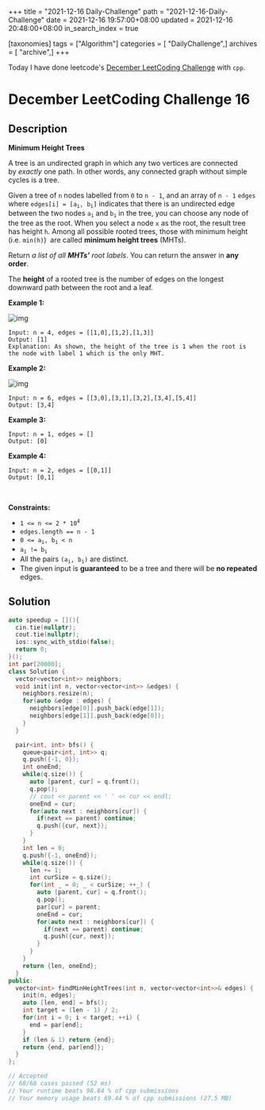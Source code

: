 +++
title = "2021-12-16 Daily-Challenge"
path = "2021-12-16-Daily-Challenge"
date = 2021-12-16 19:57:00+08:00
updated = 2021-12-16 20:48:00+08:00
in_search_index = true

[taxonomies]
tags = ["Algorithm"]
categories = [ "DailyChallenge",]
archives = [ "archive",]
+++

Today I have done leetcode's [December LeetCoding Challenge](https://leetcode.com/problems/minimum-height-trees/) with `cpp`.

<!-- more -->

# December LeetCoding Challenge 16

## Description

**Minimum Height Trees**

<p>A tree is an undirected graph in which any two vertices are connected by&nbsp;<i>exactly</i>&nbsp;one path. In other words, any connected graph without simple cycles is a tree.</p>

<p>Given a tree of <code>n</code> nodes&nbsp;labelled from <code>0</code> to <code>n - 1</code>, and an array of&nbsp;<code>n - 1</code>&nbsp;<code>edges</code> where <code>edges[i] = [a<sub>i</sub>, b<sub>i</sub>]</code> indicates that there is an undirected edge between the two nodes&nbsp;<code>a<sub>i</sub></code> and&nbsp;<code>b<sub>i</sub></code> in the tree,&nbsp;you can choose any node of the tree as the root. When you select a node <code>x</code> as the root, the result tree has height <code>h</code>. Among all possible rooted trees, those with minimum height (i.e. <code>min(h)</code>)&nbsp; are called <strong>minimum height trees</strong> (MHTs).</p>

<p>Return <em>a list of all <strong>MHTs&#39;</strong> root labels</em>.&nbsp;You can return the answer in <strong>any order</strong>.</p>

<p>The <strong>height</strong> of a rooted tree is the number of edges on the longest downward path between the root and a leaf.</p>

**Example 1:**

![img](https://assets.leetcode.com/uploads/2020/09/01/e1.jpg)

```
Input: n = 4, edges = [[1,0],[1,2],[1,3]]
Output: [1]
Explanation: As shown, the height of the tree is 1 when the root is the node with label 1 which is the only MHT.
```

**Example 2:**

![img](https://assets.leetcode.com/uploads/2020/09/01/e2.jpg)

```
Input: n = 6, edges = [[3,0],[3,1],[3,2],[3,4],[5,4]]
Output: [3,4]
```

**Example 3:**

```
Input: n = 1, edges = []
Output: [0]
```

**Example 4:**

```
Input: n = 2, edges = [[0,1]]
Output: [0,1]
```

<p>&nbsp;</p>
<p><strong>Constraints:</strong></p>

<ul>
	<li><code>1 &lt;= n &lt;= 2 * 10<sup>4</sup></code></li>
	<li><code>edges.length == n - 1</code></li>
	<li><code>0 &lt;= a<sub>i</sub>, b<sub>i</sub> &lt; n</code></li>
	<li><code>a<sub>i</sub> != b<sub>i</sub></code></li>
	<li>All the pairs <code>(a<sub>i</sub>, b<sub>i</sub>)</code> are distinct.</li>
	<li>The given input is <strong>guaranteed</strong> to be a tree and there will be <strong>no repeated</strong> edges.</li>
</ul>

## Solution

``` cpp
auto speedup = [](){
  cin.tie(nullptr);
  cout.tie(nullptr);
  ios::sync_with_stdio(false);
  return 0;
}();
int par[20000];
class Solution {
  vector<vector<int>> neighbors;
  void init(int n, vector<vector<int>> &edges) {
    neighbors.resize(n);
    for(auto &edge : edges) {
      neighbors[edge[0]].push_back(edge[1]);
      neighbors[edge[1]].push_back(edge[0]);
    }
  }

  pair<int, int> bfs() {
    queue<pair<int, int>> q;
    q.push({-1, 0});
    int oneEnd;
    while(q.size()) {
      auto [parent, cur] = q.front();
      q.pop();
      // cout << parent << ' ' << cur << endl;
      oneEnd = cur;
      for(auto next : neighbors[cur]) {
        if(next == parent) continue;
        q.push({cur, next});
      }
    }
    int len = 0;
    q.push({-1, oneEnd});
    while(q.size()) {
      len += 1;
      int curSize = q.size();
      for(int _ = 0; _ < curSize; ++_) {
        auto [parent, cur] = q.front();
        q.pop();
        par[cur] = parent;
        oneEnd = cur;
        for(auto next : neighbors[cur]) {
          if(next == parent) continue;
          q.push({cur, next});
        }
      }
    }
    return {len, oneEnd};
  }
public:
  vector<int> findMinHeightTrees(int n, vector<vector<int>>& edges) {
    init(n, edges);
    auto [len, end] = bfs();
    int target = (len - 1) / 2;
    for(int i = 0; i < target; ++i) {
      end = par[end];
    }
    if (len & 1) return {end};
    return {end, par[end]};
  }
};

// Accepted
// 68/68 cases passed (52 ms)
// Your runtime beats 98.84 % of cpp submissions
// Your memory usage beats 69.44 % of cpp submissions (27.5 MB)
```
